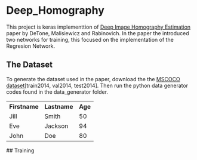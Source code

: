 # Deep_Homography
This project is keras implementtion of <a href="https://arxiv.org/pdf/1606.03798.pdf">Deep Image Homography Estimation</a> paper by DeTone, Malisiewicz and Rabinovich. In the paper the introduced two networks for training, this focused on the implementation of the Regresion Network.
## The Dataset
To generate the dataset used in the paper, download the the <a href="http://cocodataset.org/#download">MSCOCO dataset</a>[train2014, val2014, test2014]. Then run the python data generator codes found in the data_generator folder.
<table style="width:100%">
  <tr>
    <th>Firstname</th>
    <th>Lastname</th> 
    <th>Age</th>
  </tr>
  <tr>
    <td>Jill</td>
    <td>Smith</td>
    <td>50</td>
  </tr>
  <tr>
    <td>Eve</td>
    <td>Jackson</td>
    <td>94</td>
  </tr>
  <tr>
    <td>John</td>
    <td>Doe</td>
    <td>80</td>
  </tr>
</table>
## Training
